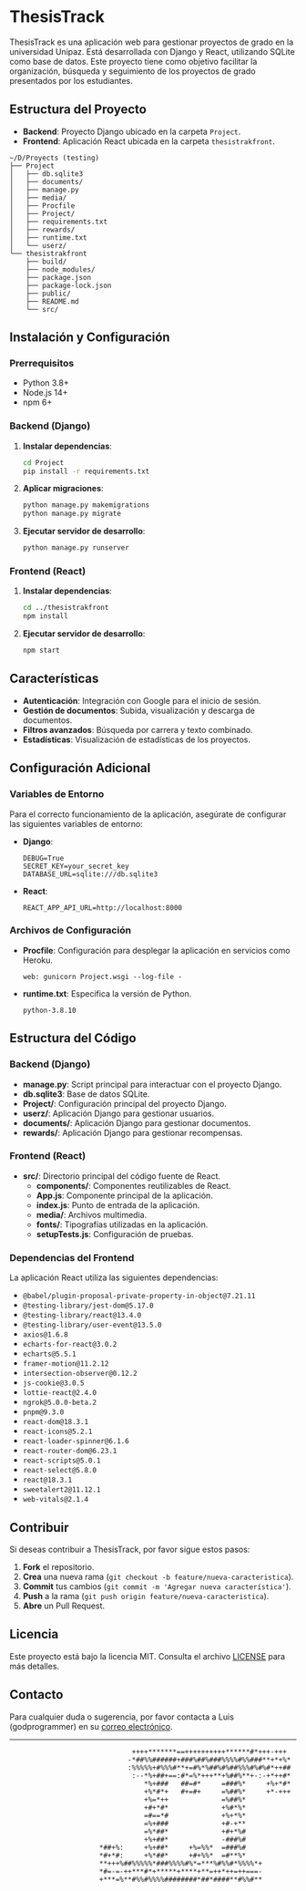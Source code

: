 # ThesisTrack

ThesisTrack es una aplicación web para gestionar proyectos de grado en la universidad Unipaz. Está desarrollada con Django y React, utilizando SQLite como base de datos. Este proyecto tiene como objetivo facilitar la organización, búsqueda y seguimiento de los proyectos de grado presentados por los estudiantes.

## Estructura del Proyecto

- **Backend**: Proyecto Django ubicado en la carpeta `Project`.
- **Frontend**: Aplicación React ubicada en la carpeta `thesistrakfront`.

```plaintext
~/D/Proyects (testing)
├── Project
│   ├── db.sqlite3
│   ├── documents/
│   ├── manage.py
│   ├── media/
│   ├── Procfile
│   ├── Project/
│   ├── requirements.txt
│   ├── rewards/
│   ├── runtime.txt
│   └── userz/
└── thesistrakfront
    ├── build/
    ├── node_modules/
    ├── package.json
    ├── package-lock.json
    ├── public/
    ├── README.md
    └── src/
```

## Instalación y Configuración

### Prerrequisitos

- Python 3.8+
- Node.js 14+
- npm 6+

### Backend (Django)

1. **Instalar dependencias**:

    ```bash
    cd Project
    pip install -r requirements.txt
    ```

2. **Aplicar migraciones**:

    ```bash
    python manage.py makemigrations
    python manage.py migrate
    ```

3. **Ejecutar servidor de desarrollo**:

    ```bash
    python manage.py runserver
    ```

### Frontend (React)

1. **Instalar dependencias**:

    ```bash
    cd ../thesistrakfront
    npm install
    ```

2. **Ejecutar servidor de desarrollo**:

    ```bash
    npm start
    ```

## Características

- **Autenticación**: Integración con Google para el inicio de sesión.
- **Gestión de documentos**: Subida, visualización y descarga de documentos.
- **Filtros avanzados**: Búsqueda por carrera y texto combinado.
- **Estadísticas**: Visualización de estadísticas de los proyectos.

## Configuración Adicional

### Variables de Entorno

Para el correcto funcionamiento de la aplicación, asegúrate de configurar las siguientes variables de entorno:

- **Django**:

    ```plaintext
    DEBUG=True
    SECRET_KEY=your_secret_key
    DATABASE_URL=sqlite:///db.sqlite3
    ```

- **React**:

    ```plaintext
    REACT_APP_API_URL=http://localhost:8000
    ```

### Archivos de Configuración

- **Procfile**: Configuración para desplegar la aplicación en servicios como Heroku.

    ```plaintext
    web: gunicorn Project.wsgi --log-file -
    ```

- **runtime.txt**: Especifica la versión de Python.

    ```plaintext
    python-3.8.10
    ```

## Estructura del Código

### Backend (Django)

- **manage.py**: Script principal para interactuar con el proyecto Django.
- **db.sqlite3**: Base de datos SQLite.
- **Project/**: Configuración principal del proyecto Django.
- **userz/**: Aplicación Django para gestionar usuarios.
- **documents/**: Aplicación Django para gestionar documentos.
- **rewards/**: Aplicación Django para gestionar recompensas.

### Frontend (React)

- **src/**: Directorio principal del código fuente de React.
    - **components/**: Componentes reutilizables de React.
    - **App.js**: Componente principal de la aplicación.
    - **index.js**: Punto de entrada de la aplicación.
    - **media/**: Archivos multimedia.
    - **fonts/**: Tipografías utilizadas en la aplicación.
    - **setupTests.js**: Configuración de pruebas.

### Dependencias del Frontend

La aplicación React utiliza las siguientes dependencias:

- `@babel/plugin-proposal-private-property-in-object@7.21.11`
- `@testing-library/jest-dom@5.17.0`
- `@testing-library/react@13.4.0`
- `@testing-library/user-event@13.5.0`
- `axios@1.6.8`
- `echarts-for-react@3.0.2`
- `echarts@5.5.1`
- `framer-motion@11.2.12`
- `intersection-observer@0.12.2`
- `js-cookie@3.0.5`
- `lottie-react@2.4.0`
- `ngrok@5.0.0-beta.2`
- `pnpm@9.3.0`
- `react-dom@18.3.1`
- `react-icons@5.2.1`
- `react-loader-spinner@6.1.6`
- `react-router-dom@6.23.1`
- `react-scripts@5.0.1`
- `react-select@5.8.0`
- `react@18.3.1`
- `sweetalert2@11.12.1`
- `web-vitals@2.1.4`

## Contribuir

Si deseas contribuir a ThesisTrack, por favor sigue estos pasos:

1. **Fork** el repositorio.
2. **Crea** una nueva rama (`git checkout -b feature/nueva-caracteristica`).
3. **Commit** tus cambios (`git commit -m 'Agregar nueva característica'`).
4. **Push** a la rama (`git push origin feature/nueva-caracteristica`).
5. **Abre** un Pull Request.

## Licencia

Este proyecto está bajo la licencia MIT. Consulta el archivo [LICENSE](LICENSE) para más detalles.

## Contacto

Para cualquier duda o sugerencia, por favor contacta a Luis (godprogrammer) en su [correo electrónico](mailto:godprogrammer@example.com).

  ---
                                  ++++*******==++++++++++******#*+++-+++                            
                                 -*##%%######+###%##%###%%%%#%%###**+*+%*                           
                                 :%%%%%+#%%%#**+=#%*%##%#%##%%%#%#%#*++##                           
                                  :--*%+##+==:#*=%*+++**+%##%**+-:-+*++#*                           
                                     *%+###   ##=#*     =###%*     +%+*#*                           
                                     +%*#*+   #+=#+     =%##%*     +*-+++                           
                                     +%=*++             =%##%*                                      
                                     +#+*#*             +%#*%*                                      
                                     =#==*#             +%+*%*                                      
                                     =%+###             +#-+**                                      
                                     =%*##*             +#+*%#                                      
                                     +%+##*             -###%#                                      
                          *##+%:     +%+##*     +%=%%*  =###%#                                      
                          *#+*#:     +%*##*     +#+%%*  =#**%*                                      
                          **+++%##%%%%%*###%%%%#%*=***%#%%#*%%%%*+                                  
                          *#=-=-++***#*+*****+****+**=++*++=++===-                                  
                          +***=%**#%%#%%%%########*##*####**#%%#**    

